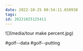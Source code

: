 ```yaml
---
date: 2022-10-25 00:54:11.658938
tags: 
id: 20221025125411
---
```


![](media/tour make percent.jpg)

#golf--data 
#golf--putting